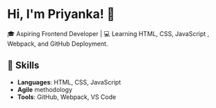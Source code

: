 # Hi, I'm Priyanka! 👋

🎓 Aspiring Frontend Developer | 💻 Learning HTML, CSS, JavaScript , Webpack, and GitHub Deployment.

## 🌟 Skills
- **Languages**: HTML, CSS, JavaScript
- **Agile** methodology
- **Tools**: GitHub, Webpack, VS Code



